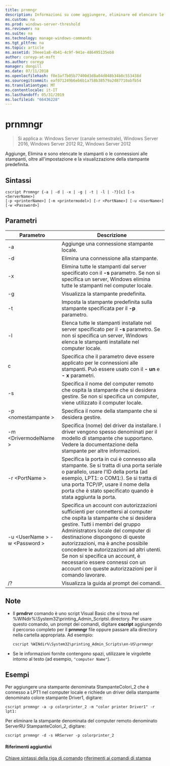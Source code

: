 ```yaml
---
title: prnmngr
description: Informazioni su come aggiungere, eliminare ed elencare le stampanti e connessioni.
ms.custom: na
ms.prod: windows-server-threshold
ms.reviewer: na
ms.suite: na
ms.technology: manage-windows-commands
ms.tgt_pltfrm: na
ms.topic: article
ms.assetid: 39eee1a8-4b41-4c9f-941e-486495135eb8
author: coreyp-at-msft
ms.author: coreyp
manager: dongill
ms.date: 07/11/2018
ms.openlocfilehash: f0e3af7b05b77400d3d8a04d048b34b8c553438d
ms.sourcegitcommit: eaf071249b6eb6b1a758b38579a2d87710abfb54
ms.translationtype: MT
ms.contentlocale: it-IT
ms.lasthandoff: 05/31/2019
ms.locfileid: "66436228"
---
```

# <a name="prnmngr"></a>prnmngr

>Si applica a: Windows Server (canale semestrale), Windows Server 2016, Windows Server 2012 R2, Windows Server 2012

Aggiunge, Elimina e sono elencate le stampanti o le connessioni alle stampanti, oltre all'impostazione e la visualizzazione della stampante predefinita.

## <a name="syntax"></a>Sintassi
```
cscript Prnmngr {-a | -d | -x | -g | -t | -l | -?}[c] [-s <ServerName>] 
[-p <printerName>] [-m <printermodel>] [-r <PortName>] [-u <UserName>] 
[-w <Password>]
```

## <a name="parameters"></a>Parametri

|           Parametro           |                                                                                                                                                                                        Descrizione                                                                                                                                                                                        |
|-------------------------------|-------------------------------------------------------------------------------------------------------------------------------------------------------------------------------------------------------------------------------------------------------------------------------------------------------------------------------------------------------------------------------------------|
|              -a               |                                                                                                                                                                             Aggiunge una connessione stampante locale.                                                                                                                                                                              |
|              -d               |                                                                                                                                                                               Elimina una connessione alla stampante.                                                                                                                                                                               |
|              -x               |                                                                                                               Elimina tutte le stampanti dal server specificato con il **-s** parametro. Se non si specifica un server, Windows elimina tutte le stampanti nel computer locale.                                                                                                               |
|              -g               |                                                                                                                                                                               Visualizza la stampante predefinita.                                                                                                                                                                               |
|              -t               |                                                                                                                                                        Imposta la stampante predefinita sulla stampante specificata per il **-p** parametro.                                                                                                                                                         |
|              -l               |                                                                                                         Elenca tutte le stampanti installate nel server specificato per il **-s** parametro. Se non si specifica un server, Windows elenca le stampanti installate nel computer locale.                                                                                                         |
|               c               |                                                                                                                                      Specifica che il parametro deve essere applicato per le connessioni alle stampanti. Può essere usato con il **- un** e **- x** parametri.                                                                                                                                      |
|        -s <ServerName>        |                                                                                                                  Specifica il nome del computer remoto che ospita la stampante che si desidera gestire. Se non si specifica un computer, viene utilizzato il computer locale.                                                                                                                  |
|       -p \<nomestampante >       |                                                                                                                                                                Specifica il nome della stampante che si desidera gestire.                                                                                                                                                                 |
|     -m \<DrivermodelName >     |                                                                                                          Specifica (nome) del driver da installare. I driver vengono spesso denominati per il modello di stampante che supportano. Vedere la documentazione della stampante per altre informazioni.                                                                                                           |
|        -r \<PortName >         |                                                                         Specifica la porta in cui è connesso alla stampante. Se si tratta di una porta seriale o parallelo, usare l'ID della porta (ad esempio, LPT1: o COM1:). Se si tratta di una porta TCP/IP, usare il nome della porta che è stato specificato quando è stata aggiunta la porta.                                                                          |
| -u \<UserName > -w \<Password > | Specifica un account con autorizzazioni sufficienti per connettersi al computer che ospita la stampante che si desidera gestire. Tutti i membri del gruppo Administrators locale del computer di destinazione dispongono di queste autorizzazioni, ma è anche possibile concedere le autorizzazioni ad altri utenti. Se non si specifica un account, è necessario essere connessi con un account con queste autorizzazioni per il comando lavorare. |
|              /?               |                                                                                                                                                                           Visualizza la guida al prompt dei comandi.                                                                                                                                                                            |

## <a name="remarks"></a>Note
-   Il **prndrvr** comando è uno script Visual Basic che si trova nel %WINdir%\System32\printing_Admin_Scripts\\ <language> directory. Per usare questo comando, un prompt dei comandi, digitare **cscript** aggiungendo il percorso completo per il **prnmngr** file oppure passare alla directory nella cartella appropriata. Ad esempio:
    ```
    cscript %WINdir%\System32\printing_Admin_Scripts\en-US\prnmngr
    ```
-   Se le informazioni fornite contengono spazi, utilizzare le virgolette intorno al testo (ad esempio, `"computer Name"`).

## <a name="BKMK_examples"></a>Esempi
Per aggiungere una stampante denominata StampanteColori_2 che è connesso a LPT1 nel computer locale e richiede un driver della stampante denominato colore stampante Driver1, digitare:
```
cscript prnmngr -a -p colorprinter_2 -m "color printer Driver1" -r lpt1:
```
Per eliminare la stampante denominata del computer remoto denominato ServerRU StampanteColori_2, digitare:
```
cscript prnmngr -d -s HRServer -p colorprinter_2 
```

#### <a name="additional-references"></a>Riferimenti aggiuntivi
[Chiave sintassi della riga di comando](command-line-syntax-key.md)
[riferimenti ai comandi di stampa](print-command-reference.md)
